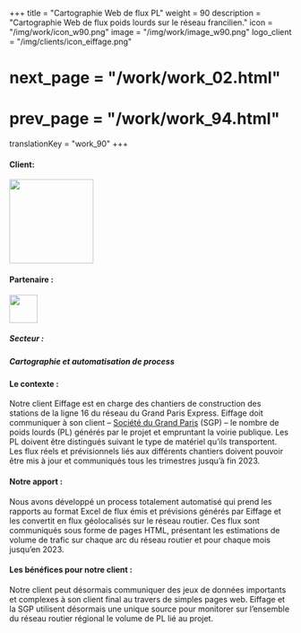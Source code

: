 +++
title = "Cartographie Web de flux PL"
weight = 90
description = "Cartographie Web de flux poids lourds sur le réseau francilien."
icon = "/img/work/icon_w90.png"
image = "/img/work/image_w90.png"
logo_client = "/img/clients/icon_eiffage.png"
# next_page = "/work/work_02.html"
# prev_page = "/work/work_94.html"
translationKey = "work_90"
+++

<!-- Client -->
<div class="row">
	<div class="col-sm-3"><h4>Client:</h4></div>
	<!--  <div class="col-sm-3"> <h3><a href = "https://www.eiffage.com/" target="_blank">Eiffage</a> </h3> </div>-->
	<div class="col-sm-3"><a href = "https://www.eiffage.com/" target="_blank"/> <img src="/img/clients/icon_eiffage.svg" width="150px"/></a></div>
	<!-- <div class="col-sm-3"></div> -->
</div>	

<!-- Partner -->
<div class="row">
	<div class="col-sm-3"><h4>Partenaire :</h4></div>
	<!--  <div class="col-sm-3"> <h5><a href = "http://www.cdvia.fr/" target="_blank">CDVIA</a> </h4> </div>-->
	<div class="col-sm-3"><a href = "http://www.cdvia.fr/" target="_blank"/> <img src="/img/clients/icon_cdvia.svg" height="50px"/></a></div>
</div>	

<!-- Sector -->
<div class="row">
	<div class="col-sm-3"><h5>Secteur :</h4></div>
	<div class="col-sm-3"> <h5>Cartographie et automatisation de process</div>
	<div class="col-sm-3"></div>
</div>	

<h4>Le contexte :</h4> 
<p>
Notre client Eiffage est en charge des chantiers de construction des stations de la ligne 16 du réseau du Grand Paris Express. Eiffage doit communiquer à son client – <a href = "https://www.societedugrandparis.fr/" target="_blank">Société du Grand Paris</a> (SGP) – le nombre de poids lourds (PL) générés par le projet et empruntant la voirie publique. Les PL doivent être distingués suivant le type de matériel qu’ils transportent. Les flux réels et prévisionnels liés aux différents chantiers doivent pouvoir être mis à jour et communiqués tous les trimestres jusqu’à fin 2023.
</p>

<h4>Notre apport :</h4>
<p>
Nous avons développé un process totalement automatisé qui prend les rapports au format Excel de flux émis et prévisions générés par Eiffage et les convertit en flux géolocalisés sur le réseau routier. Ces flux sont communiqués sous forme de pages HTML, présentant les estimations de volume de trafic sur chaque arc du réseau routier et pour chaque mois jusqu’en 2023.
</p>

<h4>Les bénéfices pour notre client :</h4>
<p>
Notre client peut désormais communiquer des jeux de données importants et complexes à son client final au travers de simples pages web. Eiffage et la SGP utilisent désormais une unique source pour monitorer sur l’ensemble du réseau routier régional le volume de PL lié au projet.

</p>
